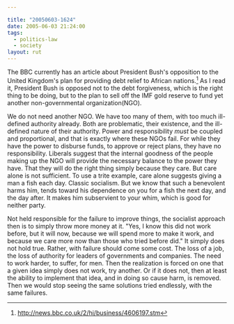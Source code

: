 ```yaml
---

title: "20050603-1624"
date: 2005-06-03 21:24:00
tags:
  - politics-law
  - society
layout: rut
---
```


The BBC currently has an article about President Bush's opposition
to the United Kingdom's plan for providing debt relief to African
nations.[^1] As I read it, President Bush is opposed not to the
debt forgiveness, which is the right thing to be doing, but to
the plan to sell off the IMF gold reserve to fund yet another
non-governmental organization(NGO).

We do not need another NGO.  We have too many of them, with
too much ill-defined authority already.  Both are problematic,
their existence, and the ill-defined nature of their authority.
Power and responsibility *must* be coupled and proportional,
and that is exactly where these NGOs fail.  For while they have
the power to disburse funds, to approve or reject plans, they have
no responsibility.  Liberals suggest that the internal goodness
of the people making up the NGO will provide the necessary balance
to the power they have.  That they will do the right thing simply
because they care.  But care alone is not sufficient.  To use a
trite example, care alone suggests giving a man a fish each day.
Classic socialism.  But we know that such a benevolent harms him,
tends toward his dependence on you for a fish the next day, and
the day after.  It makes him subservient to your whim, which is
good for neither party.

Not held responsible for the failure to improve things, the
socialist approach then is to simply throw more money at it.
"Yes, I know this did not work before, but it will now, because
we will spend more to make it work, and because we care more now
than those who tried before did."  It simply does not hold true.
Rather, with failure should come some cost.  The loss of a job,
the loss of authority for leaders of governments and companies.
The need to work harder, to suffer, for men.  Then the realization
is forced on one that a given idea simply does not work, try another.
Or if it does not, then at least the ability to implement that idea,
and in doing so cause harm, is removed.  Then we would stop seeing
the same solutions tried endlessly, with the same failures.

[^1]: http://news.bbc.co.uk/2/hi/business/4606197.stm

